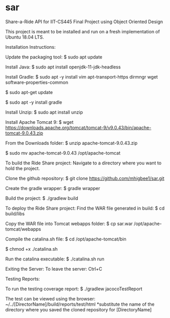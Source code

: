 # sar
Share-a-Ride API for IIT-CS445 Final Project using Object Oriented Design

This project is meant to be installed and run on a fresh implementation of Ubuntu 18.04 LTS.

Installation Instructions:

Update the packaging tool:
$ sudo apt update

Install Java:
$ sudo apt install openjdk-11-jdk-headless

Install Gradle:
$ sudo apt -y install vim apt-transport-https dirmngr wget software-properties-common

$ sudo apt-get update

$ sudo apt -y install gradle


Install Unzip:
$ sudo apt install unzip


Install Apache Tomcat 9:
$ wget https://downloads.apache.org/tomcat/tomcat-9/v9.0.43/bin/apache-tomcat-9.0.43.zip


From the Downloads folder:
$ unzip apache-tomcat-9.0.43.zip

$ sudo mv apache-tomcat-9.0.43 /opt/apache-tomcat


To build the Ride Share project:
Navigate to a directory where you want to hold the project.

Clone the github repository:
$ git clone https://github.com/mhigbee1/sar.git

Create the gradle wrapper:
$ gradle wrapper

Build the project:
$ ./gradlew build


To deploy the Ride Share project:
Find the WAR file generated in build:
$ cd build/libs

Copy the WAR file into Tomcat webapps folder:
$ cp sar.war /opt/apache-tomcat/webapps

Compile the catalina.sh file:
$ cd /opt/apache-tomcat/bin

$ chmod +x ./catalina.sh

Run the catalina executable:
$ ./catalina.sh run


Exiting the Server:
To leave the server:
Ctrl+C


Testing Reports:

To run the testing coverage report:
$ ./gradlew jacocoTestReport

The test can be viewed using the browser:
~/../[DirectorName]/build/reports/test/html
*substitute the name of the directory where you saved the cloned repository for [DirectoryName]


